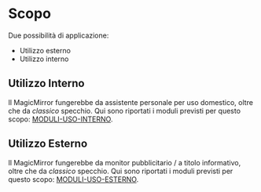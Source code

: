 # Scopo

Due possibilità di applicazione:

- Utilizzo esterno
- Utilizzo interno

## Utilizzo Interno

Il MagicMirror fungerebbe da assistente personale per uso domestico, oltre che da _classico_ specchio.
Qui sono riportati i moduli previsti per questo scopo: [MODULI-USO-INTERNO](..%2FDocumenti%20ufficiali%2FModuli%2FModuli%20Uso%20Interno.md).

## Utilizzo Esterno

Il MagicMirror fungerebbe da monitor pubblicitario / a titolo informativo, oltre che da _classico_ specchio.
Qui sono riportati i moduli previsti per questo scopo: [MODULI-USO-ESTERNO](..%2FDocumenti%20ufficiali%2FModuli%2FModuli%20Uso%20Esterno.md).

